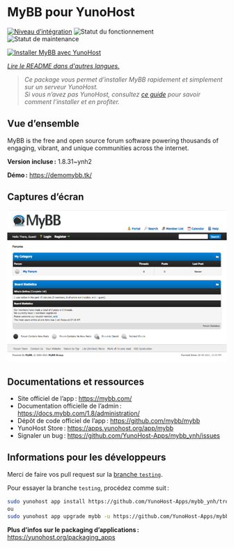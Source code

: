 <!--
Nota bene : ce README est automatiquement généré par <https://github.com/YunoHost/apps/tree/master/tools/readme_generator>
Il NE doit PAS être modifié à la main.
-->

# MyBB pour YunoHost

[![Niveau d’intégration](https://dash.yunohost.org/integration/mybb.svg)](https://dash.yunohost.org/appci/app/mybb) ![Statut du fonctionnement](https://ci-apps.yunohost.org/ci/badges/mybb.status.svg) ![Statut de maintenance](https://ci-apps.yunohost.org/ci/badges/mybb.maintain.svg)

[![Installer MyBB avec YunoHost](https://install-app.yunohost.org/install-with-yunohost.svg)](https://install-app.yunohost.org/?app=mybb)

*[Lire le README dans d'autres langues.](./ALL_README.md)*

> *Ce package vous permet d’installer MyBB rapidement et simplement sur un serveur YunoHost.*  
> *Si vous n’avez pas YunoHost, consultez [ce guide](https://yunohost.org/install) pour savoir comment l’installer et en profiter.*

## Vue d’ensemble

MyBB is the free and open source forum software powering thousands of engaging, vibrant, and unique communities across the internet.

**Version incluse :** 1.8.31~ynh2

**Démo :** <https://demomybb.tk/>

## Captures d’écran

![Capture d’écran de MyBB](./doc/screenshots/screenshot.png)

## Documentations et ressources

- Site officiel de l’app : <https://mybb.com/>
- Documentation officielle de l’admin : <https://docs.mybb.com/1.8/administration/>
- Dépôt de code officiel de l’app : <https://github.com/mybb/mybb>
- YunoHost Store : <https://apps.yunohost.org/app/mybb>
- Signaler un bug : <https://github.com/YunoHost-Apps/mybb_ynh/issues>

## Informations pour les développeurs

Merci de faire vos pull request sur la [branche `testing`](https://github.com/YunoHost-Apps/mybb_ynh/tree/testing).

Pour essayer la branche `testing`, procédez comme suit :

```bash
sudo yunohost app install https://github.com/YunoHost-Apps/mybb_ynh/tree/testing --debug
ou
sudo yunohost app upgrade mybb -u https://github.com/YunoHost-Apps/mybb_ynh/tree/testing --debug
```

**Plus d’infos sur le packaging d’applications :** <https://yunohost.org/packaging_apps>
